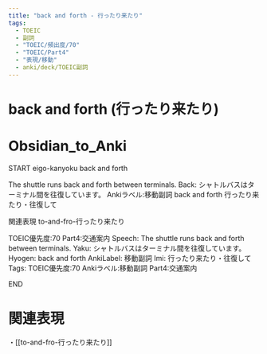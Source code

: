 ```yaml
---
title: "back and forth - 行ったり来たり"
tags:
  - TOEIC
  - 副詞
  - "TOEIC/頻出度/70"
  - "TOEIC/Part4"
  - "表現/移動"
  - anki/deck/TOEIC副詞
---
```


# back and forth (行ったり来たり)

# Obsidian_to_Anki
START
eigo-kanyoku
back and forth

The shuttle runs back and forth between terminals.
Back:
シャトルバスはターミナル間を往復しています。
Ankiラベル:移動副詞
back and forth
行ったり来たり・往復して

関連表現
to-and-fro-行ったり来たり

TOEIC優先度:70
Part4:交通案内
Speech: The shuttle runs back and forth between terminals.
Yaku: シャトルバスはターミナル間を往復しています。
Hyogen: back and forth
AnkiLabel: 移動副詞
Imi: 行ったり来たり・往復して
Tags: TOEIC優先度:70 Ankiラベル:移動副詞 Part4:交通案内
<!--ID: 1751241459432-->
END

# 関連表現
・[[to-and-fro-行ったり来たり]]

